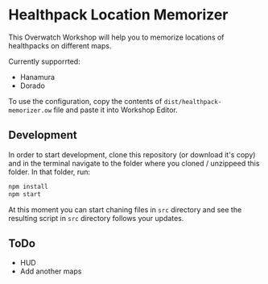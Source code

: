 # Healthpack Location Memorizer

This Overwatch Workshop will help you to memorize locations of healthpacks on different maps.

Currently supporrted:

- Hanamura
- Dorado

To use the configuration, copy the contents of `dist/healthpack-memorizer.ow` file and paste it into Workshop Editor.

## Development

In order to start development, clone this repository (or download it's copy) and in the terminal navigate to the folder where you cloned / unzippeed this folder. In that folder, run:

```bash
npm install
npm start
```

At this moment you can start chaning files in `src` directory and see the resulting script in `src` directory follows your updates.

## ToDo

- HUD
- Add another maps
